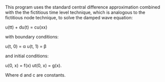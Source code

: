 
This program uses the standard central difference approximation combined
with the the fictitious time level technique, which is analogous to the fictitious node technique, to solve the 
damped wave equation: 

u(tt) + du(t) = cu(xx) 

with boundary conditions: 

u(t, 0) = α
u(t, 1) = β

and initial conditions: 

u(0, x) = f(x)
ut(0, x) = g(x).

Where d and c are constants. 

